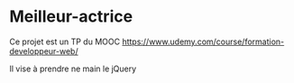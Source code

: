 # Meilleur-actrice

Ce projet est un TP du MOOC https://www.udemy.com/course/formation-developpeur-web/

Il vise à prendre ne main le jQuery
